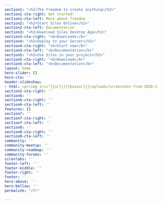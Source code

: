 ```yaml
---
section1: "<h2>The freedom to create anything</h2>"
section1-cta-right: Get started!
section1-cta-left: More about freedom
section2: "<h2>Start Silex Online</h2>"
section2-cta-left: Documentation
section3: "<h2>Download Silex Desktop App</h2>"
section3-cta-right: "<b>Downloads</b>"
section4: "<h2>Deploy to your Server</h2>"
section4-cta-right: "<b>Start now</b>"
section4-cta-left: "<b>Documentation</b>"
section5: "<h2>Use Silex in your project</h2>"
section5-cta-right: "<b>Download</b>"
section5-cta-left: "<b>Documentation</b>"
layout: home
hero-slider: []
hero-cta: ''
header-slideshow:
- html: <p><img src="{{url}}{{baseurl}}/uploads/screenshot-from-2020-11-15-19-06-03.png"></p><p>test</p>
section2-cta-right: ''
section6: ''
section6-cta-right: ''
section6-cta-left: ''
features: []
section7: ''
section7-cta-right: ''
section7-cta-left: ''
section8: ''
section8-cta-right: ''
section8-cta-left: ''
community: ''
community-meetup: ''
community-roadmap: ''
community-forums: ''
silexlabs: ''
footer-left: ''
footer-middle: ''
footer-right: ''
footer: ''
hero-above: ''
hero-bellow: ''
permalink: "/fr"

---
```

